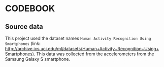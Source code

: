# CODEBOOK

## Source data

This project used the dataset names `Human Activity Recognition Using Smartphones` (link: http://archive.ics.uci.edu/ml/datasets/Human+Activity+Recognition+Using+Smartphones). This data was collected from the accelerometers from the Samsung Galaxy S smartphone.